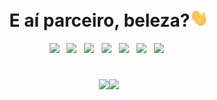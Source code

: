<div>
<h1 align="center"> E aí parceiro, beleza?<img src="https://github.com/ABSphreak/ABSphreak/blob/master/gifs/Hi.gif?raw=true" width="30px"></h2>
	
</div>



<p align="center">
<img src="https://img.shields.io/badge/Java%20-%23F7DF1E.svg?&style=for-the-badge&color=F7DF1E" />&nbsp;&nbsp;
<img src="https://img.shields.io/badge/Spring-6DB33F?style=for-the-badge&logo=spring&logoColor=white"/>&nbsp;&nbsp;
<img src="https://img.shields.io/badge/node.js%20-%2343853D.svg?&style=for-the-badge&color=E34F26" />&nbsp;&nbsp;
<img src="https://img.shields.io/badge/JavaScript%20-%23F7DF1E.svg?&style=for-the-badge&color=F7DF1E" />&nbsp;&nbsp;
<img src="https://img.shields.io/badge/Git flow%20-%23F7DF1E.svg?&style=for-the-badge&color=000" />&nbsp;&nbsp;
<img src="https://img.shields.io/badge/MySQL-00000F?style=for-the-badge&logo=mysql&logoColor=white"/>&nbsp;&nbsp;
<img src="https://img.shields.io/badge/MongoDB-4EA94B?style=for-the-badge&logo=mongodb&logoColor=white"/>&nbsp;&nbsp;
</p>

#

<p align="center"> <a href="https://github.com/Mario-andre-franco/"><img height="137px" src="https://github-readme-stats.vercel.app/api?username=mario-andre-franco&hide_title=true&hide_border=true&show_icons=true&include_all_commits=true&count_private=true&line_height=21&text_color=000&icon_color=000&bg_color=0,ea6161,ffc64d,fffc4d,52fa5a&theme=graywhite" /><!-- wi*quL3fcV --><img height="137px" src="https://github-readme-stats.vercel.app/api/top-langs/?username=mario-andre-franco&hide=html&hide_title=true&hide_border=true&layout=compact&langs_count=7&exclude_repo=comp426,Redventures-Movie-Quotes&text_color=000&icon_color=fff&bg_color=0,52fa5a,4dfcff,c64dff&theme=graywhite" /></a>

